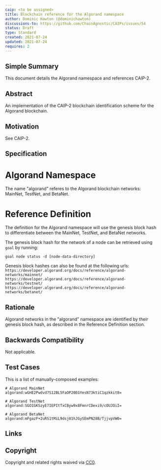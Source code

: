 ```yaml
---
caip: <to be assigned>
title: Blockchain reference for the Algorand namespace
author: Dominic Hawton (@dominichawton)
discussions-to: https://github.com/ChainAgnostic/CAIPs/issues/54
status: Draft
type: Standard
created: 2021-07-24
updated: 2021-07-24
requires: 2
---
```


<!--You can leave these HTML comments in your merged EIP and delete the visible duplicate text guides, they will not appear and may be helpful to refer to if you edit it again. This is the suggested template for new EIPs. Note that an EIP number will be assigned by an editor. When opening a pull request to submit your EIP, please use an abbreviated title in the filename, `eip-draft_title_abbrev.md`. The title should be 44 characters or less.-->

## Simple Summary

<!--"If you can't explain it simply, you don't understand it well enough." Provide a simplified and layman-accessible explanation of the CAIP.-->

This document details the Algorand namespace and references CAIP-2.

## Abstract

<!--A short (~200 word) description of the technical issue being addressed.-->

An implementation of the CAIP-2 blockchain identification scheme for the Algorand blockchain.

## Motivation

<!--The motivation is critical for CAIP. It should clearly explain why the state of the art is inadequate to address the problem that the CAIP solves. CAIP submissions without sufficient motivation may be rejected outright.-->

See CAIP-2.

## Specification

<!--The technical specification should describe the standard in detail. The specification should be detailed enough to allow competing, interoperable implementations. -->

# Algorand Namespace

The name "algorand" referes to the Algorand blockchain networks: MainNet, TestNet, and BetaNet.

# Reference Definition

The definition for the Algorand namespace will use the genesis block hash to differentiate between the MainNet, TestNet, and BetaNet networks.

The genesis block hash for the network of a node can be retrieved using `goal` by running:

```
goal node status -d [node-data-directory]
```

Genesis block hashes can also be found at the following urls:
`https://developer.algorand.org/docs/reference/algorand-networks/mainnet/`
`https://developer.algorand.org/docs/reference/algorand-networks/testnet/`
`https://developer.algorand.org/docs/reference/algorand-networks/betanet/`

## Rationale

<!--The rationale fleshes out the specification by describing what motivated the design and why particular design decisions were made. It should describe alternate designs that were considered and related work, e.g. how the feature is supported in other languages. The rationale may also provide evidence of consensus within the community, and should discuss important objections or concerns raised during discussion.-->

Algorand networks in the "algorand" namespace are identified by their genesis block hash, as described in the Reference Definition section.

## Backwards Compatibility

<!--All CAIPs that introduce backwards incompatibilities must include a section describing these incompatibilities and their severity. The CAIP must explain how the author proposes to deal with these incompatibilities. CAIP submissions without a sufficient backwards compatibility treatise may be rejected outright.-->

Not applicable.

## Test Cases

<!--Please add test cases here if applicable.-->

This is a list of manually-composed examples:

```
# Algorand MainNet
algorand:wGHE2Pwdvd7S12BL5FaOP20EGYesN73ktiC1qzkkit8=

# Algorand TestNet
algorand:SGO1GKSzyE7IEPItTxCByw9x8FmnrCDexi9/cOUJOiI=

# Algorand BetaNet
algorand:mFgazF+2uRS1tMiL9dsj01hJGySEmPN28B/TjjvpVW0=
```

## Links

<!--Links to external resources that help understanding the CAIP better. This can e.g. be links to existing implementations.-->

## Copyright

Copyright and related rights waived via [CC0](https://creativecommons.org/publicdomain/zero/1.0/).
